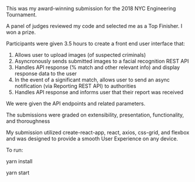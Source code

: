 
This was my award-winning submission for the 2018 NYC Engineering Tournament.

A panel of judges reviewed my code and selected me as a Top Finisher.  I won a prize.

Participants were given 3.5 hours to create a front end user interface that:
1.  Allows user to upload images (of suspected criminals)
2.  Asyncronously sends submitted images to a facial recognition REST API
3.  Handles API response (% match and other relevant info) and display response data to the user
4.  In the event of a significant match, allows user to send an async notification (via Reporting REST API) to authorities
5.  Handles API response and informs user that their report was received

We were given the API endpoints and related parameters.

The submissions were graded on extensibility, presentation, functionality, and thoroughness

My submission utilized create-react-app, react, axios, css-grid, and flexbox and was designed to provide a smooth User Experience on any device.



To run:

yarn install

yarn start

